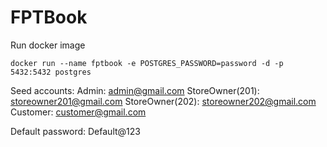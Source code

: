 # FPTBook

Run docker image
```
docker run --name fptbook -e POSTGRES_PASSWORD=password -d -p 5432:5432 postgres
```

Seed accounts:
Admin: admin@gmail.com
StoreOwner(201): storeowner201@gmail.com
StoreOwner(202): storeowner202@gmail.com
Customer: customer@gmail.com

Default password: Default@123
